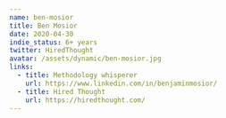 ```yaml
---
name: ben-mosior
title: Ben Mosior
date: 2020-04-30
indie_status: 6+ years
twitter: HiredThought
avatar: /assets/dynamic/ben-mosior.jpg
links:
  - title: Methodology whisperer
    url: https://www.linkedin.com/in/benjaminmosior/
  - title: Hired Thought
    url: https://hiredthought.com/
---
```

